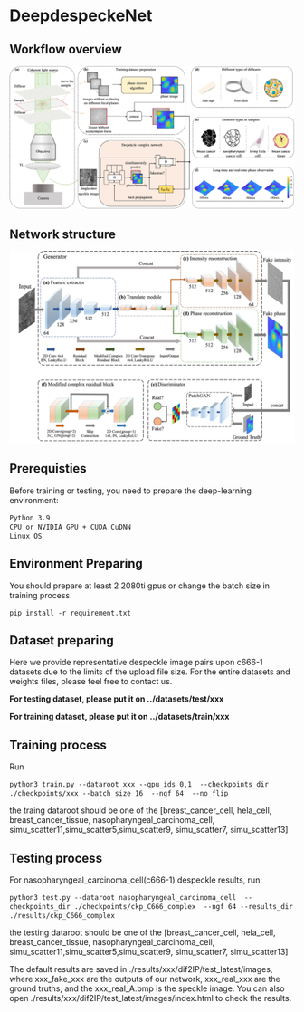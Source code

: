 # DeepdespeckeNet

## Workflow overview
![Workflow overview](/assets/overview.jpg)


## Network structure
![Network structure](/assets/network.jpg)

## Prerequisties
Before training or testing, you need to prepare the deep-learning environment:
```
Python 3.9
CPU or NVIDIA GPU + CUDA CuDNN
Linux OS
```

## Environment Preparing
You should prepare at least 2 2080ti gpus or change the batch size in training process. 
```
pip install -r requirement.txt
```

## Dataset preparing
Here we provide representative despeckle image pairs upon c666-1 datasets due to the limits of the upload file size. For the entire datasets and weights files, please feel free to contact us.

**For testing dataset, please put it on ../datasets/test/xxx**

**For training dataset, please put it on ../datasets/train/xxx**

## Training process

Run 
```
python3 train.py --dataroot xxx --gpu_ids 0,1  --checkpoints_dir ./checkpoints/xxx --batch_size 16  --ngf 64  --no_flip
```
the traing dataroot should be one of the [breast_cancer_cell, hela_cell, breast_cancer_tissue, nasopharyngeal_carcinoma_cell, simu_scatter11,simu_scatter5,simu_scatter9, simu_scatter7, simu_scatter13]

## Testing process

For nasopharyngeal_carcinoma_cell(c666-1) despeckle results, run:
```
python3 test.py --dataroot nasopharyngeal_carcinoma_cell  --checkpoints_dir ./checkpoints/ckp_C666_complex  --ngf 64 --results_dir ./results/ckp_C666_complex
```

the testing dataroot should be one of the [breast_cancer_cell, hela_cell, breast_cancer_tissue, nasopharyngeal_carcinoma_cell, simu_scatter11,simu_scatter5,simu_scatter9, simu_scatter7, simu_scatter13]

The default results are saved in ./results/xxx/dif2IP/test_latest/images, where xxx_fake_xxx are the outputs of our network, xxx_real_xxx are the ground truths, and the xxx_real_A.bmp is the speckle image. You can also open ./results/xxx/dif2IP/test_latest/images/index.html to check the results.


